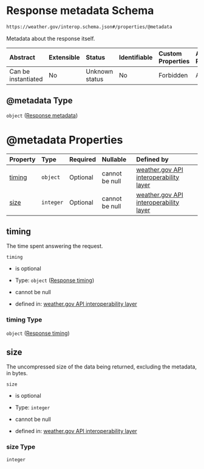 # Response metadata Schema

```txt
https://weather.gov/interop.schema.json#/properties/@metadata
```

Metadata about the response itself.

| Abstract            | Extensible | Status         | Identifiable | Custom Properties | Additional Properties | Access Restrictions | Defined In                                                                                                 |
| :------------------ | :--------- | :------------- | :----------- | :---------------- | :-------------------- | :------------------ | :--------------------------------------------------------------------------------------------------------- |
| Can be instantiated | No         | Unknown status | No           | Forbidden         | Allowed               | none                | [interop-layer.schema.json\*](../../../api-interop-layer/interop-layer.schema.json "open original schema") |

## @metadata Type

`object` ([Response metadata](interop-layer-properties-response-metadata.md))

# @metadata Properties

| Property          | Type      | Required | Nullable       | Defined by                                                                                                                                                                                           |
| :---------------- | :-------- | :------- | :------------- | :--------------------------------------------------------------------------------------------------------------------------------------------------------------------------------------------------- |
| [timing](#timing) | `object`  | Optional | cannot be null | [weather.gov API interoperability layer](interop-layer-properties-response-metadata-properties-response-timing.md "https://weather.gov/interop.schema.json#/properties/@metadata/properties/timing") |
| [size](#size)     | `integer` | Optional | cannot be null | [weather.gov API interoperability layer](interop-layer-properties-response-metadata-properties-size.md "https://weather.gov/interop.schema.json#/properties/@metadata/properties/size")              |

## timing

The time spent answering the request.

`timing`

* is optional

* Type: `object` ([Response timing](interop-layer-properties-response-metadata-properties-response-timing.md))

* cannot be null

* defined in: [weather.gov API interoperability layer](interop-layer-properties-response-metadata-properties-response-timing.md "https://weather.gov/interop.schema.json#/properties/@metadata/properties/timing")

### timing Type

`object` ([Response timing](interop-layer-properties-response-metadata-properties-response-timing.md))

## size

The uncompressed size of the data being returned, excluding the metadata, in bytes.

`size`

* is optional

* Type: `integer`

* cannot be null

* defined in: [weather.gov API interoperability layer](interop-layer-properties-response-metadata-properties-size.md "https://weather.gov/interop.schema.json#/properties/@metadata/properties/size")

### size Type

`integer`
